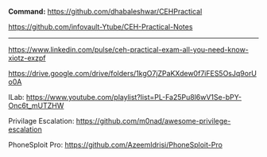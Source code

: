 **Command:** https://github.com/dhabaleshwar/CEHPractical

https://github.com/infovault-Ytube/CEH-Practical-Notes

----------------

https://www.linkedin.com/pulse/ceh-practical-exam-all-you-need-know-xiotz-exzpf

https://drive.google.com/drive/folders/1kgO7jZPaKXdew0f7iFES5OsJq9orUo0A


ILab: https://www.youtube.com/playlist?list=PL-Fa25Pu8l6wV1Se-bPY-Onc6t_mUTZHW


Privilage Escalation: https://github.com/m0nad/awesome-privilege-escalation

PhoneSploit Pro: https://github.com/AzeemIdrisi/PhoneSploit-Pro
